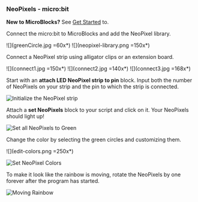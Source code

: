 ### NeoPixels - micro:bit

**New to MicroBlocks?** See [Get Started](https://microblocks.fun/get-started) to.

Connect the micro:bit to MicroBlocks and add the NeoPixel library.

![](greenCircle.jpg =60x*) ![](neopixel-library.png =150x*)

Connect a NeoPixel strip using alligator clips or an extension board.

![](connect1.jpg =150x*) ![](connect2.jpg =140x*) ![](connect3.jpg =168x*)

Start with an **attach LED NeoPixel strip to pin** block.
Input both the number of NeoPixels on your strip and the pin to which the strip is connected.

![Initialize the NeoPixel strip](attach-neopixels.png)

Attach a **set NeoPixels** block to your script and click on it. Your NeoPixels should light up!

![Set all NeoPixels to Green](set-all-neopixels.png)

Change the color by selecting the green circles and customizing them.

![](edit-colors.png =250x*)

![Set NeoPixel Colors](set-neopixels.png)

To make it look like the rainbow is moving, rotate the NeoPixels by one forever after the program has started.

![Moving Rainbow](moving-rainbow.png)
